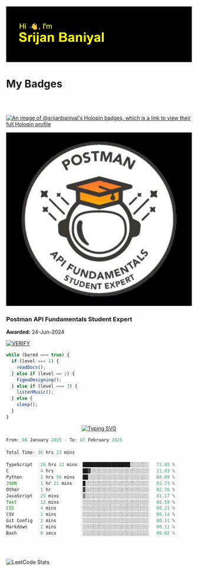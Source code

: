 ![Header](./header.png)

# My Badges

<Br />
<Br />

[![An image of @srijanbaniyal's Holopin badges, which is a link to view their full Holopin profile](https://holopin.me/srijanbaniyal)](https://holopin.io/@srijanbaniyal)

[![Postman API Fundamentals Student Expert](/Postman.jpeg)](https://api.badgr.io/public/assertions/r9BLLy0oTfKJBbkGuDI1zA)

### Postman API Fundamentals Student Expert

**Awarded:** 24-Jun-2024

[![VERIFY](https://img.shields.io/badge/VERIFY-blue)](https://badgecheck.io?url=https%3A%2F%2Fapi.badgr.io%2Fpublic%2Fassertions%2Fr9BLLy0oTfKJBbkGuDI1zA)

```javascript
while (bored === true) {
  if (level === 1) {
    readDocs();
  } else if (level == 2) {
    FigmaDesigning();
  } else if (level === 3) {
    listenMusic();
  } else {
    sleep();
  }
}
```

<p align="center">
  <a href="https://git.io/typing-svg"><img src="https://readme-typing-svg.demolab.com?font=Tilt+Prism&size=30&pause=1000&color=0FF75B&center=true&vCenter=true&width=800&height=80&lines=Time+spent+on+various+Programming+languages" alt="Typing SVG" /></a>
</p>

<!--START_SECTION:waka-->

```TypeScript
From: 08 January 2025 - To: 07 February 2025

Total Time: 36 hrs 23 mins

TypeScript   26 hrs 13 mins  ██████████████████░░░░░░░   72.05 %
C            4 hrs           ██▓░░░░░░░░░░░░░░░░░░░░░░   11.03 %
Python       2 hrs 56 mins   ██░░░░░░░░░░░░░░░░░░░░░░░   08.09 %
JSON         1 hr 21 mins    █░░░░░░░░░░░░░░░░░░░░░░░░   03.73 %
Other        1 hr            ▓░░░░░░░░░░░░░░░░░░░░░░░░   02.76 %
JavaScript   25 mins         ▒░░░░░░░░░░░░░░░░░░░░░░░░   01.17 %
Text         12 mins         ░░░░░░░░░░░░░░░░░░░░░░░░░   00.59 %
CSS          4 mins          ░░░░░░░░░░░░░░░░░░░░░░░░░   00.21 %
CSV          2 mins          ░░░░░░░░░░░░░░░░░░░░░░░░░   00.14 %
Git Config   2 mins          ░░░░░░░░░░░░░░░░░░░░░░░░░   00.11 %
Markdown     2 mins          ░░░░░░░░░░░░░░░░░░░░░░░░░   00.11 %
Bash         0 secs          ░░░░░░░░░░░░░░░░░░░░░░░░░   00.02 %
```

<!--END_SECTION:waka-->

<Br />
<Br />

![LeetCode Stats](https://leetcard.jacoblin.cool/Srijan-Baniyal?theme=dark&font=Rasa&ext=contest)

